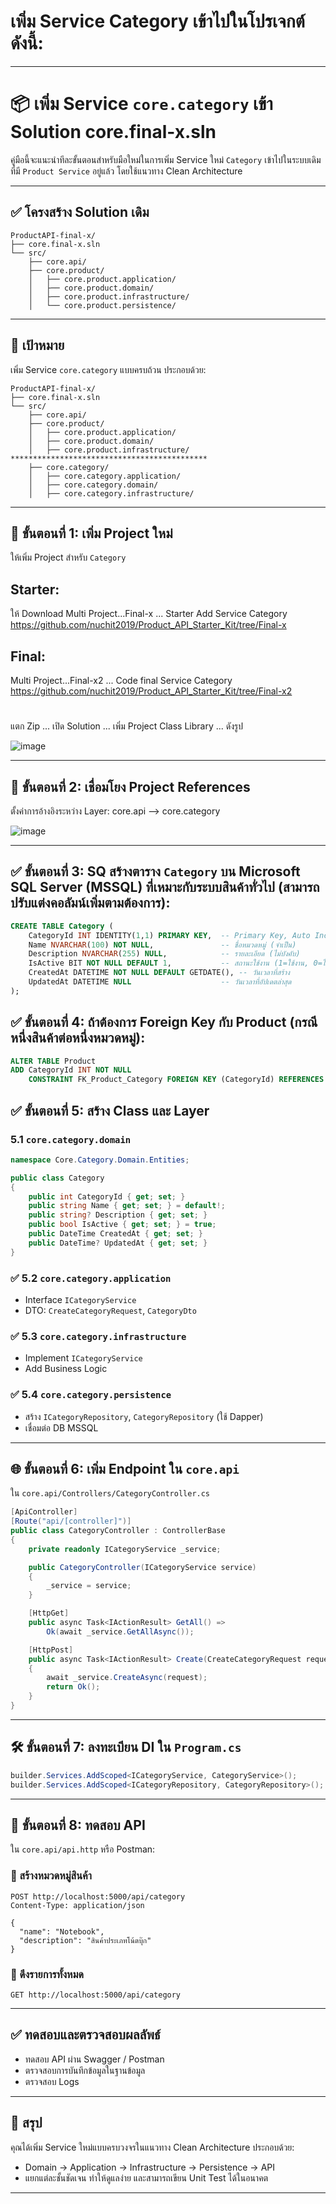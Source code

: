 # เพิ่ม **Service Category** เข้าไปในโปรเจกต์ ดังนี้:

---

# 📦 เพิ่ม Service `core.category` เข้า Solution core.final-x.sln

คู่มือนี้จะแนะนำทีละขั้นตอนสำหรับมือใหม่ในการเพิ่ม Service ใหม่ `Category` เข้าไปในระบบเดิมที่มี `Product Service` อยู่แล้ว โดยใช้แนวทาง Clean Architecture

---

## ✅ โครงสร้าง Solution เดิม

```
ProductAPI-final-x/
├── core.final-x.sln
└── src/
    ├── core.api/
    ├── core.product/
    │   ├── core.product.application/
    │   ├── core.product.domain/
    │   ├── core.product.infrastructure/
    │   └── core.product.persistence/
```

---

## 🧩 เป้าหมาย

เพิ่ม Service `core.category` แบบครบถ้วน ประกอบด้วย:

```
ProductAPI-final-x/
├── core.final-x.sln
└── src/
    ├── core.api/
    ├── core.product/
    │   ├── core.product.application/
    │   ├── core.product.domain/
    │   ├── core.product.infrastructure/
********************************************
    ├── core.category/
    │   ├── core.category.application/
    │   ├── core.category.domain/
    │   ├── core.category.infrastructure/ 
```

---

## 🚀 ขั้นตอนที่ 1: เพิ่ม Project ใหม่

ให้เพิ่ม  Project สำหรับ `Category`

## Starter:

ให้ Download Multi Project...Final-x ... Starter Add Service Category
https://github.com/nuchit2019/Product_API_Starter_Kit/tree/Final-x

## Final:

Multi Project...Final-x2 ... Code final Service Category 
https://github.com/nuchit2019/Product_API_Starter_Kit/tree/Final-x2
#

แตก Zip ... เปิด Solution ...
เพิ่ม Project Class Library ... ดังรูป

![image](https://github.com/user-attachments/assets/c96c40c4-e798-4bf7-b397-db5a050cbb83)


---

## 🔁 ขั้นตอนที่ 2: เชื่อมโยง Project References

ตั้งค่าการอ้างอิงระหว่าง Layer:
core.api --> core.category

 ![image](https://github.com/user-attachments/assets/06287454-14e8-412e-806f-a7a095aaee2c)


---

## ✅  ขั้นตอนที่ 3: SQ สร้างตาราง `Category` บน **Microsoft SQL Server (MSSQL)** ที่เหมาะกับระบบสินค้าทั่วไป (สามารถปรับแต่งคอลัมน์เพิ่มตามต้องการ):

```sql
CREATE TABLE Category (
    CategoryId INT IDENTITY(1,1) PRIMARY KEY,  -- Primary Key, Auto Increment
    Name NVARCHAR(100) NOT NULL,               -- ชื่อหมวดหมู่ (จำเป็น)
    Description NVARCHAR(255) NULL,            -- รายละเอียด (ไม่บังคับ)
    IsActive BIT NOT NULL DEFAULT 1,           -- สถานะใช้งาน (1=ใช้งาน, 0=ไม่ใช้งาน)
    CreatedAt DATETIME NOT NULL DEFAULT GETDATE(), -- วันเวลาที่สร้าง
    UpdatedAt DATETIME NULL                    -- วันเวลาที่อัปเดตล่าสุด
);
```

## ✅  ขั้นตอนที่ 4: ถ้าต้องการ Foreign Key กับ Product (กรณีหนึ่งสินค้าต่อหนึ่งหมวดหมู่):

```sql
ALTER TABLE Product
ADD CategoryId INT NOT NULL
    CONSTRAINT FK_Product_Category FOREIGN KEY (CategoryId) REFERENCES Category(CategoryId);
```


## ✅  ขั้นตอนที่ 5: สร้าง Class และ Layer

### 5.1 `core.category.domain`

```csharp
namespace Core.Category.Domain.Entities;

public class Category
{
    public int CategoryId { get; set; }
    public string Name { get; set; } = default!;
    public string? Description { get; set; }
    public bool IsActive { get; set; } = true;
    public DateTime CreatedAt { get; set; }
    public DateTime? UpdatedAt { get; set; }
}
```

### ✅ 5.2 `core.category.application`

* Interface `ICategoryService`
* DTO: `CreateCategoryRequest`, `CategoryDto`

### ✅ 5.3 `core.category.infrastructure`

* Implement `ICategoryService`
* Add Business Logic

### ✅ 5.4 `core.category.persistence`

* สร้าง `ICategoryRepository`, `CategoryRepository` (ใช้ Dapper)
* เชื่อมต่อ DB MSSQL

---

## 🌐 ขั้นตอนที่ 6: เพิ่ม Endpoint ใน `core.api`

ใน `core.api/Controllers/CategoryController.cs`

```csharp
[ApiController]
[Route("api/[controller]")]
public class CategoryController : ControllerBase
{
    private readonly ICategoryService _service;

    public CategoryController(ICategoryService service)
    {
        _service = service;
    }

    [HttpGet]
    public async Task<IActionResult> GetAll() =>
        Ok(await _service.GetAllAsync());

    [HttpPost]
    public async Task<IActionResult> Create(CreateCategoryRequest request)
    {
        await _service.CreateAsync(request);
        return Ok();
    }
}
```

---

## 🛠 ขั้นตอนที่ 7: ลงทะเบียน DI ใน `Program.cs`

```csharp
builder.Services.AddScoped<ICategoryService, CategoryService>();
builder.Services.AddScoped<ICategoryRepository, CategoryRepository>();
```

---

## 🧪 ขั้นตอนที่ 8: ทดสอบ API

ใน `core.api/api.http` หรือ Postman:

### 🔹 สร้างหมวดหมู่สินค้า

```http
POST http://localhost:5000/api/category
Content-Type: application/json

{
  "name": "Notebook",
  "description": "สินค้าประเภทโน้ตบุ๊ก"
}
```

### 🔹 ดึงรายการทั้งหมด

```http
GET http://localhost:5000/api/category
```

---

## ✅ ทดสอบและตรวจสอบผลลัพธ์

* ทดสอบ API ผ่าน Swagger / Postman
* ตรวจสอบการบันทึกข้อมูลในฐานข้อมูล
* ตรวจสอบ Logs

---

## 📌 สรุป

คุณได้เพิ่ม Service ใหม่แบบครบวงจรในแนวทาง Clean Architecture ประกอบด้วย:

* Domain → Application → Infrastructure → Persistence → API
* แยกแต่ละชั้นชัดเจน ทำให้ดูแลง่าย และสามารถเขียน Unit Test ได้ในอนาคต

---
 
